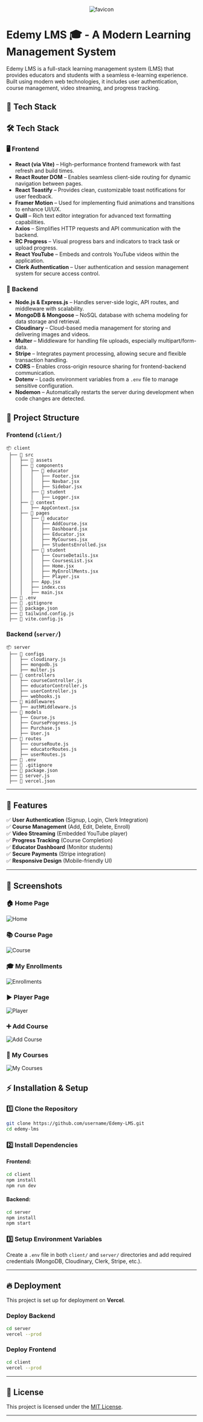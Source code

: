 
<div align="center">
  
![favicon](https://github.com/user-attachments/assets/ba86af86-a98e-4842-9cc4-5871c5ef234b)

</div>

# Edemy LMS 🎓 - A Modern Learning Management System


Edemy LMS is a full-stack learning management system (LMS) that provides educators and students with a seamless e-learning experience. Built using modern web technologies, it includes user authentication, course management, video streaming, and progress tracking.

## 🚀 Tech Stack

## 🛠️ Tech Stack

### 🖥️ Frontend

- **React (via Vite)** – High-performance frontend framework with fast refresh and build times.
- **React Router DOM** – Enables seamless client-side routing for dynamic navigation between pages.
- **React Toastify** – Provides clean, customizable toast notifications for user feedback.
- **Framer Motion** – Used for implementing fluid animations and transitions to enhance UI/UX.
- **Quill** – Rich text editor integration for advanced text formatting capabilities.
- **Axios** – Simplifies HTTP requests and API communication with the backend.
- **RC Progress** – Visual progress bars and indicators to track task or upload progress.
- **React YouTube** – Embeds and controls YouTube videos within the application.
- **Clerk Authentication** – User authentication and session management system for secure access control.

### 🔧 Backend

- **Node.js & Express.js** – Handles server-side logic, API routes, and middleware with scalability.
- **MongoDB & Mongoose** – NoSQL database with schema modeling for data storage and retrieval.
- **Cloudinary** – Cloud-based media management for storing and delivering images and videos.
- **Multer** – Middleware for handling file uploads, especially multipart/form-data.
- **Stripe** – Integrates payment processing, allowing secure and flexible transaction handling.
- **CORS** – Enables cross-origin resource sharing for frontend-backend communication.
- **Dotenv** – Loads environment variables from a `.env` file to manage sensitive configuration.
- **Nodemon** – Automatically restarts the server during development when code changes are detected.


## 📂 Project Structure

### **Frontend (`client/`)**
```
📦 client
 ├── 📂 src
 │   ├── 📂 assets
 │   ├── 📂 components
 │   │   ├── 📂 educator
 │   │   │   ├── Footer.jsx
 │   │   │   ├── Navbar.jsx
 │   │   │   ├── Sidebar.jsx
 │   │   ├── 📂 student
 │   │   │   ├── Logger.jsx
 │   ├── 📂 context
 │   │   ├── AppContext.jsx
 │   ├── 📂 pages
 │   │   ├── 📂 educator
 │   │   │   ├── AddCourse.jsx
 │   │   │   ├── Dashboard.jsx
 │   │   │   ├── Educator.jsx
 │   │   │   ├── MyCourses.jsx
 │   │   │   ├── StudentsEnrolled.jsx
 │   │   ├── 📂 student
 │   │   │   ├── CourseDetails.jsx
 │   │   │   ├── CoursesList.jsx
 │   │   │   ├── Home.jsx
 │   │   │   ├── MyEnrollMents.jsx
 │   │   │   ├── Player.jsx
 │   │   ├── App.jsx
 │   │   ├── index.css
 │   │   ├── main.jsx
 ├── 📜 .env
 ├── 📜 .gitignore
 ├── 📜 package.json
 ├── 📜 tailwind.config.js
 ├── 📜 vite.config.js

```

### **Backend (`server/`)**
```
📦 server
 ├── 📂 configs
 │   ├── cloudinary.js
 │   ├── mongodb.js
 │   ├── multer.js
 ├── 📂 controllers
 │   ├── courseController.js
 │   ├── educatorController.js
 │   ├── userController.js
 │   ├── webhooks.js
 ├── 📂 middlewares
 │   ├── authMiddleware.js
 ├── 📂 models
 │   ├── Course.js
 │   ├── CourseProgress.js
 │   ├── Purchase.js
 │   ├── User.js
 ├── 📂 routes
 │   ├── courseRoute.js
 │   ├── educatorRoutes.js
 │   ├── userRoutes.js
 ├── 📜 .env
 ├── 📜 .gitignore
 ├── 📜 package.json
 ├── 📜 server.js
 ├── 📜 vercel.json
```

---

## 🌟 Features

✅ **User Authentication** (Signup, Login, Clerk Integration)  
✅ **Course Management** (Add, Edit, Delete, Enroll)  
✅ **Video Streaming** (Embedded YouTube player)  
✅ **Progress Tracking** (Course Completion)  
✅ **Educator Dashboard** (Monitor students)  
✅ **Secure Payments** (Stripe integration)  
✅ **Responsive Design** (Mobile-friendly UI)  

---

## 📸 Screenshots

### 🏠 Home Page
![Home](https://github.com/user-attachments/assets/03cf6bd7-8c30-4817-ad49-4a8fe8000541)

### 📚 Course Page
![Course](https://github.com/user-attachments/assets/e42c2660-8271-42ae-b7e3-c5278b6a9cf1)

### 🎓 My Enrollments
![Enrollments](https://github.com/user-attachments/assets/a88cf7c1-cab1-4106-a64d-d7cfd5d9d4b7)

### ▶️ Player Page
![Player](https://github.com/user-attachments/assets/cdc8fb2a-6f44-416f-b4bd-2f35b7acfbbd)

### ➕ Add Course
![Add Course](https://github.com/user-attachments/assets/ee846dba-7b14-4006-ae95-8ff76402ed8d)

### 📁 My Courses
![My Courses](https://github.com/user-attachments/assets/e9f1b602-fc46-4dd7-8833-f1d8b15f43a1)









## ⚡ Installation & Setup

### 1️⃣ Clone the Repository
```bash
git clone https://github.com/username/Edemy-LMS.git
cd edemy-lms
```

### 2️⃣ Install Dependencies

#### Frontend:
```bash
cd client
npm install
npm run dev
```

#### Backend:
```bash
cd server
npm install
npm start
```

### 3️⃣ Setup Environment Variables
Create a `.env` file in both `client/` and `server/` directories and add required credentials (MongoDB, Cloudinary, Clerk, Stripe, etc.).

---

## 🔥 Deployment

This project is set up for deployment on **Vercel**.

### Deploy Backend
```bash
cd server
vercel --prod
```

### Deploy Frontend
```bash
cd client
vercel --prod
```

---

## 🔐 License
This project is licensed under the [MIT License](LICENSE).

---
